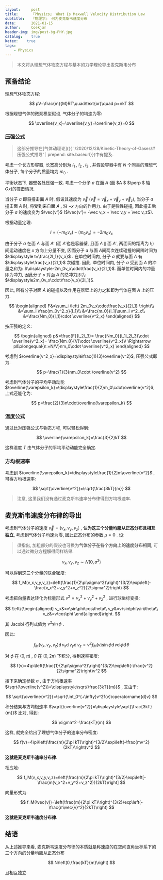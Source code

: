 ```yaml
---	
layout:     post	
title:      『Physics』 What Is Maxwell Velocity Distribution Law	
subtitle:   『物理学』 何为麦克斯韦速度分布    
date:       2021-01-15	   
author:     Coekjan 
header-img: img/post-bg-PHY.jpg	
catalog:    true	
katex:    true    
tags:	
    - Physics  
---
```


> 本文将从理想气体物态方程与基本的力学理论导出麦克斯韦分布

## 预备结论

理想气体物态方程:

$$
pV=\frac{m}{M}RT\quad\text{or}\quad p=nkT
$$

根据理想气体的微观模型假设, 气体分子的均速为零:

$$
\overline{v_x}=\overline{v_y}=\overline{v_z}=0
$$

### 压强公式

> 这部分推导在[气体动理论]({{ '/2020/12/28/Kinetic-Theory-of-Gases/#压强公式推导' | prepend: site.baseurl}})中有提及.

考虑一个长方形容器, 长宽高分别为 $l_1$ , $l_2$ , $l_3$ , 并假设容器中有 $N$ 个同类的理想气体分子, 每个分子的质量均为 $m_0$ .

平衡状态下, 器壁各处压强一致. 考虑一个分子 $a$ 在面 $A$ (面 $A $ $\perp $ 轴 $Ox$)的撞击情况.

当分子 $a$ 即将撞击面 $A$ 时, 假设其速度为 $\vec v$ ($\vec v = \vec v_x + \vec v_y + \vec v_z$), 当分子 $a$ 撞击面 $A$ 时, 将受到来自面 $A$ , 沿 $-x$ 方向的作用力. 由于是弹性碰撞, 因此撞击后分子 $a$ 的速度变为 $\vec{v'}$ ($\vec{v'}= -\vec v_x + \vec v_y + \vec v_z$).

根据动量定理:

$$
I = (-m_0v_x)-(m_0v_x) = -2m_0v_x
$$

由于分子 $a$ 在面 $A$ 与面 $A'$ (面 $A'$也是容器壁, 且面 $A$ $\parallel$ 面 $A'$, 两面间的距离为 $l_1$)间运动速度在 $x$ 方向上分量不变, 因而分子 $a$ 与面 $A$间两次连续碰撞的间隔时间为 $\displaystyle t=\frac{2l_1}{v_x}$ . 在单位时间内, 分子 $a$ 就要与面 $A$ 有 $\displaystyle\frac{v_x}{2l_1}$ 次碰撞. 因此, 单位时间内, 分子 $a$ 受到面 $A$ 的冲量之和为: $\displaystyle-2m_0v_x\cdot\frac{v_x}{2l_1}$. 而单位时间内的冲量即为冲力, 因此分子 $a$ 对面 $A$ 的总冲力即为 $\displaystyle2m_0v_x\cdot\frac{v_x}{2l_1}$.

因此, 所有分子对面 $A$ 的碰撞以及作用在器壁上的力之和即为气体在面 $A$ 上的压力.

$$
\begin{aligned}
    F&=\sum_i \left( 2m_0v_x\cdot\frac{v_x}{2l_1} \right)\\
    &=\sum_i \frac{m_0v^2_x}{l_1}\\
    &=\frac{m_0}{l_1}\sum_i v^2_x\\
    &=\frac{Nm_0}{l_1}\cdot \overline{v^2_x}
\end{aligned}
$$

按压强的定义:

$$
\begin{aligned}
    p&=\frac{F}{l_2l_3}=
    \frac{Nm_0}{l_1l_2l_3}\cdot \overline{v^2_x}=
    \frac{Nm_0}{V}\cdot \overline{v^2_x}\\
    \Rightarrow p&\xlongequal{n:=N/V}nm_0\cdot \overline{v^2_x}
\end{aligned}
$$

考虑到 $\overline{v^2_x}=\displaystyle\frac{1}{3}\overline{v^2}$, 压强公式即为:

$$
p=\frac{1}{3}nm_0\cdot \overline{v^2}
$$

考虑到气体分子的平均平动动能 $\overline{\varepsilon_k}=\displaystyle\frac{1}{2}m_0\cdot\overline{v^2}$, 上式还能化为:

$$
p=\frac{2}{3}n\cdot\overline{\varepsilon_k}
$$

### 温度公式

通过比对压强公式与物态方程, 可以轻松得到:

$$
\overline{\varepsilon_k}=\frac{3}{2}kT
$$

这样温度 $T$ 由气体分子的平均平动动能完全确定.

### 方均根速率

考虑到 $\overline{\varepsilon_k}=\displaystyle\frac{1}{2}m\overline{v^2}$ , 可得方均根速率:

$$
\sqrt{\overline{v^2}}=\sqrt{\frac{3kT}{m}}
$$

> 注意, 这里我们没有通过麦克斯韦速率分布律得到方均根速率.

## 麦克斯韦速度分布律的导出

考虑到气体分子的速度 $\vec{v}=(v_x,v_y,v_z)$ , **认为这三个分量均服从正态分布且相互独立**, 考虑到气体分子均速为零, 因此正态分布的参数 $\mu=0$ . 设:

> 须指出, 加粗部分的假设也可换为**气体分子在各个方向上的速度分布相同**, 可以通过微分方程解得同样结果.

$$
v_x,v_y,v_z\sim N(0,\sigma^2)
$$

可以得到这三个分量的联合密度:

$$
f_M(v_x,v_y,v_z)=\left(\frac{1}{2\pi\sigma^2}\right)^{3/2}\exp\left(-\frac{v_x^2+v_y^2+v_z^2}{2\sigma^2}\right)
$$

考虑把向量表达转化为标量形式 $v^2=v_x^2+v_y^2+v_z^2$ , 进行球坐标变换:

$$
\left\{\begin{aligned}
    v_x&=v\sin\phi\cos\theta\\
    v_y&=v\sin\phi\sin\theta\\
    v_z&=v\cos\phi
\end{aligned}\right.
$$

其 $\text{Jacobi}$ 行列式值为 $v^2\sin\phi$ .

因此:

$$
f_M(v_x,v_y,v_z)\operatorname{d}v_x\operatorname{d}v_y\operatorname{d}v_z=v^2f_M(v)\sin\phi\operatorname{d}v\operatorname{d}\phi\operatorname{d}\theta
$$

对 $\phi$ 在 $(0,\pi)$ , $\theta$ 在 $(0,2\pi)$ 下积分, 得到速率密度:

$$
f(v)=4\pi\left(\frac{1}{2\pi\sigma^2}\right)^{3/2}\exp\left(-\frac{v^2}{2\sigma^2}\right)v^2
$$

接下来确定参数 $\sigma$ , 由于方均根速率 $\sqrt{\overline{v^2}}=\displaystyle\sqrt{\frac{3kT}{m}}$ , 又由于:

$$
\sqrt{\overline{v^2}}=\sqrt{\int_0^{+\infty}v^2f(v)\operatorname{d}v}
$$

积分结果与方均根速率 $\sqrt{\overline{v^2}}=\displaystyle\sqrt{\frac{3kT}{m}}$ 比对, 得到:

$$
\sigma^2=\frac{kT}{m}
$$

这样, 就完全给出了理想气体分子的速率分布密度:

$$
f(v)=4\pi\left(\frac{m}{2\pi kT}\right)^{3/2}\exp\left(-\frac{mv^2}{2kT}\right)v^2
$$

**这就是麦克斯韦速率分布律**.

相应地:

$$
f_M(v_x,v_y,v_z)=\left(\frac{m}{2\pi kT}\right)^{3/2}\exp\left[-\frac{m(v_x^2+v_y^2+v_z^2)}{2kT}\right]
$$

向量形式为:

$$
f_M(\vec{v})=\left(\frac{m}{2\pi kT}\right)^{3/2}\exp\left(-\frac{m\vec{v}^2}{2kT}\right)
$$

**这就是麦克斯韦速度分布律**.

## 结语

从上述推导来看, 麦克斯韦速度分布律的本质就是称速度的在空间直角坐标系下的三个方向的分量均服从正态分布

$$
N\left(0,\frac{kT}{m}\right)
$$

且相互独立.